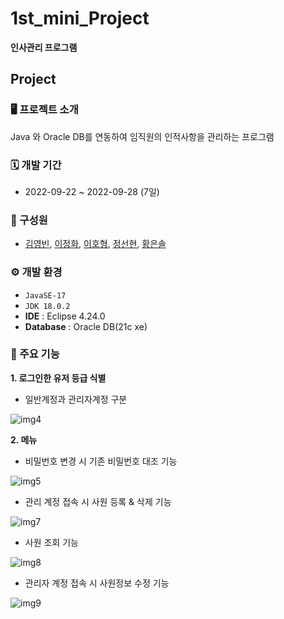 # 1st_mini_Project

**인사관리 프로그램**

## Project

### 🖥️ 프로젝트 소개
Java 와 Oracle DB를 연동하여 임직원의 인적사항을 관리하는 프로그램

### 🗓️ 개발 기간
- 2022-09-22 ~ 2022-09-28 (7일)

### 👫 구성원
- [김영빈](https://github.com/ybin96), [이정화](https://github.com/Rinkle0930), [이호형](https://github.com/LHH1115), [정선현](https://github.com/sunghyunJ), [황은솔](https://github.com/sol0714)

### ⚙️ 개발 환경
- `JavaSE-17`
- `JDK 18.0.2`
- **IDE** : Eclipse 4.24.0
- **Database** : Oracle DB(21c xe)

### 📌 주요 기능
**1.	로그인한 유저 등급 식별**
 - 일반계정과 관리자계정 구분
 
 
![img4](https://user-images.githubusercontent.com/114568768/214243178-b18aac4b-b1c1-4f2e-91c2-d05420e62512.png)

**2. 메뉴**
 - 비밀번호 변경 시 기존 비밀번호 대조 기능
 
 ![img5](https://user-images.githubusercontent.com/114568768/214243414-d00b122d-34fa-4bc5-a625-e3a150e735b4.png)
 
 - 관리 계정 접속 시 사원 등록 & 삭제 기능
 
 ![img7](https://user-images.githubusercontent.com/114568768/214244468-b1edc10b-9b90-44bc-9eaa-2de9d5b426be.png)
 
 - 사원 조회 기능
 
 ![img8](https://user-images.githubusercontent.com/114568768/214245085-f73cdeaa-e225-4d9e-9573-15afc08425af.png)

 - 관리자 계정 접속 시 사원정보 수정 기능

![img9](https://user-images.githubusercontent.com/114568768/214245386-ad9309f8-1d23-4a67-a121-4bc878dfe942.png)
